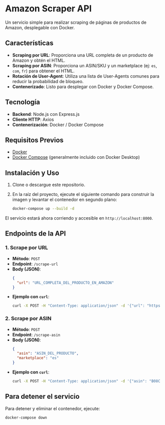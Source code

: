 # Amazon Scraper API

Un servicio simple para realizar scraping de páginas de productos de Amazon, desplegable con Docker.

## Características

- **Scraping por URL**: Proporciona una URL completa de un producto de Amazon y obtén el HTML.
- **Scraping por ASIN**: Proporciona un ASIN/SKU y un marketplace (ej: `es`, `com`, `fr`) para obtener el HTML.
- **Rotación de User-Agent**: Utiliza una lista de User-Agents comunes para reducir la probabilidad de bloqueo.
- **Contenerizado**: Listo para desplegar con Docker y Docker Compose.

## Tecnología

- **Backend**: Node.js con Express.js
- **Cliente HTTP**: Axios
- **Contenerización**: Docker / Docker Compose

## Requisitos Previos

- [Docker](https://www.docker.com/get-started)
- [Docker Compose](https://docs.docker.com/compose/install/) (generalmente incluido con Docker Desktop)

## Instalación y Uso

1. Clone o descargue este repositorio.
2. En la raíz del proyecto, ejecute el siguiente comando para construir la imagen y levantar el contenedor en segundo plano:

   ```bash
   docker-compose up --build -d
   ```

El servicio estará ahora corriendo y accesible en `http://localhost:8000`.

## Endpoints de la API

### 1. Scrape por URL

- **Método**: `POST`
- **Endpoint**: `/scrape-url`
- **Body (JSON)**:
  ```json
  {
    "url": "URL_COMPLETA_DEL_PRODUCTO_EN_AMAZON"
  }
  ```
- **Ejemplo con `curl`**:
  ```bash
  curl -X POST -H "Content-Type: application/json" -d '{"url": "https://www.amazon.es/dp/B08C76W234"}' http://localhost:8000/scrape-url
  ```

### 2. Scrape por ASIN

- **Método**: `POST`
- **Endpoint**: `/scrape-asin`
- **Body (JSON)**:
  ```json
  {
    "asin": "ASIN_DEL_PRODUCTO",
    "marketplace": "es"
  }
  ```
- **Ejemplo con `curl`**:
  ```bash
  curl -X POST -H "Content-Type: application/json" -d '{"asin": "B08C76W234", "marketplace": "es"}' http://localhost:8000/scrape-asin
  ```

## Para detener el servicio

Para detener y eliminar el contenedor, ejecute:

```bash
docker-compose down
```
